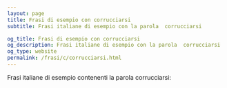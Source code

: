 ```yaml
---
layout: page
title: Frasi di esempio con corrucciarsi 
subtitle: Frasi italiane di esempio con la parola  corrucciarsi

og_title: Frasi di esempio con corrucciarsi 
og_description: Frasi italiane di esempio con la parola  corrucciarsi
og_type: website
permalink: /frasi/c/corrucciarsi.html
---
```


Frasi italiane di esempio contenenti la parola corrucciarsi:


